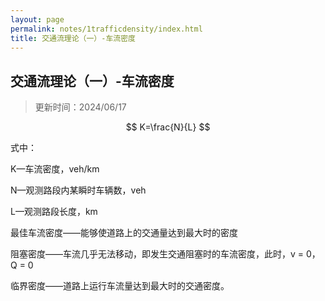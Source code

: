 ```yaml
---
layout: page
permalink: notes/1trafficdensity/index.html
title: 交通流理论（一）-车流密度
---
```


## 交通流理论（一）-车流密度

> 更新时间：2024/06/17

$$
K=\frac{N}{L}
$$

式中：

K—车流密度，veh/km

N—观测路段内某瞬时车辆数，veh

L—观测路段长度，km

最佳车流密度——能够使道路上的交通量达到最大时的密度

阻塞密度——车流几乎无法移动，即发生交通阻塞时的车流密度，此时，v = 0，Q = 0

临界密度——道路上运行车流量达到最大时的交通密度。

